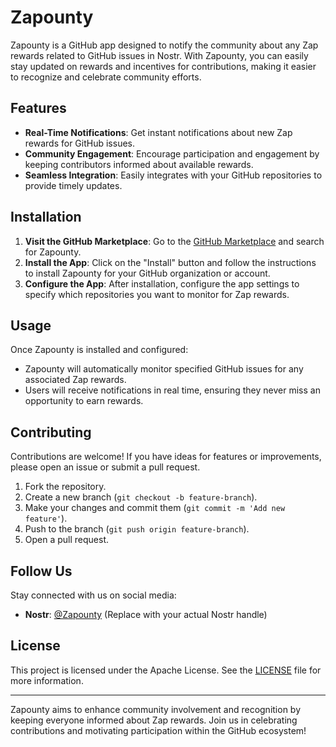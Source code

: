 # Zapounty

Zapounty is a GitHub app designed to notify the community about any Zap rewards related to GitHub issues in Nostr. With Zapounty, you can easily stay updated on rewards and incentives for contributions, making it easier to recognize and celebrate community efforts.

## Features

- **Real-Time Notifications**: Get instant notifications about new Zap rewards for GitHub issues.
- **Community Engagement**: Encourage participation and engagement by keeping contributors informed about available rewards.
- **Seamless Integration**: Easily integrates with your GitHub repositories to provide timely updates.

## Installation

1. **Visit the GitHub Marketplace**: Go to the [GitHub Marketplace](https://github.com/marketplace) and search for Zapounty.
2. **Install the App**: Click on the "Install" button and follow the instructions to install Zapounty for your GitHub organization or account.
3. **Configure the App**: After installation, configure the app settings to specify which repositories you want to monitor for Zap rewards.

## Usage

Once Zapounty is installed and configured:

- Zapounty will automatically monitor specified GitHub issues for any associated Zap rewards.
- Users will receive notifications in real time, ensuring they never miss an opportunity to earn rewards.

## Contributing

Contributions are welcome! If you have ideas for features or improvements, please open an issue or submit a pull request.

1. Fork the repository.
2. Create a new branch (`git checkout -b feature-branch`).
3. Make your changes and commit them (`git commit -m 'Add new feature'`).
4. Push to the branch (`git push origin feature-branch`).
5. Open a pull request.

## Follow Us

Stay connected with us on social media:

- **Nostr**: [@Zapounty](https://njump.me/npub1ulvrsldmdlwrzh026plfylr22rl8c068yd4uu7ww0s0s8zac486qzwrlwd) (Replace with your actual Nostr handle)
<!-- - **Telegram**: [Join our Telegram group](https://t.me/your_telegram_group) (Replace with your actual Telegram group link) -->

## License

This project is licensed under the Apache License. See the [LICENSE](LICENSE) file for more information.

---

Zapounty aims to enhance community involvement and recognition by keeping everyone informed about Zap rewards. Join us in celebrating contributions and motivating participation within the GitHub ecosystem!